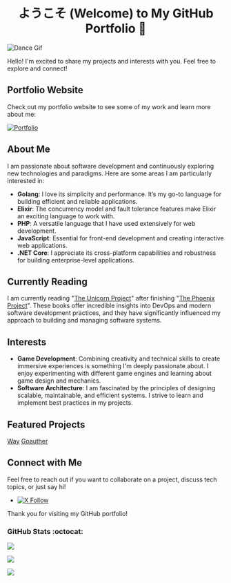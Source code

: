 <h1 align="center">ようこそ (Welcome) to My GitHub Portfolio 👋 </h1>

![Dance Gif](https://i.giphy.com/media/KOfp5sCYol4S4/giphy.webp)

Hello! I'm excited to share my projects and interests with you. Feel free to explore and connect!

## Portfolio Website

Check out my portfolio website to see some of my work and learn more about me: 

[![Portfolio][portfolio_badge]][portfolio]


## About Me

I am passionate about software development and continuously exploring new technologies and paradigms. Here are some areas I am particularly interested in:

- **Golang**: I love its simplicity and performance. It’s my go-to language for building efficient and reliable applications.
- **Elixir**: The concurrency model and fault tolerance features make Elixir an exciting language to work with.
- **PHP**: A versatile language that I have used extensively for web development.
- **JavaScript**: Essential for front-end development and creating interactive web applications.
- **.NET Core**: I appreciate its cross-platform capabilities and robustness for building enterprise-level applications.

## Currently Reading

I am currently reading "[The Unicorn Project][the_unicorn_project]" after finishing "[The Phoenix Project][the_phoenix_project]". These books offer incredible insights into DevOps and modern software development practices, and they have significantly influenced my approach to building and managing software systems.

## Interests

- **Game Development**: Combining creativity and technical skills to create immersive experiences is something I'm deeply passionate about. I enjoy experimenting with different game engines and learning about game design and mechanics.
- **Software Architecture**: I am fascinated by the principles of designing scalable, maintainable, and efficient systems. I strive to learn and implement best practices in my projects.

## Featured Projects

[Way]
[Goauther]

## Connect with Me

Feel free to reach out if you want to collaborate on a project, discuss tech topics, or just say hi!

- [![X Follow][x_badge]][x_link]

Thank you for visiting my GitHub portfolio!

### GitHub Stats :octocat:

<p>
  <a href="#">
    <img align="center" src="https://github-readme.swayechateau.com/api/top-langs/?username=swayechateau&layout=compact&include_all_commits=true&theme=dark" />
  </a>
</p>
<p>
  <a href="#">
    <img align="center" src="https://github-readme.swayechateau.com/api?username=swayechateau&show_icons=true&count_private=true&theme=dark" />
  </a>
</p>
</div>

<img src="https://github-profile-trophy.vercel.app/?username=swayechateau&title=Issues,Repositories,MultiLanguage,Pulls&column=4"><br/></a>

<!-- portfolio -->
[portfolio]: https://swaye.dev
[portfolio_badge]: https://img.shields.io/website?label=swaye.dev&style=for-the-badge&url=https%3A%2F%2Fswaye.dev
[portfolio_repo]: https://github.com/swayechateau/portfolio-ui

<!-- Socials -->
[x_badge]: https://img.shields.io/twitter/follow/swayechateau?style=social
[x_link]: https://x.com/intent/follow?original_referer=https%3A%2F%2Fgithub.com%2FSwayeChateau&screen_name=SwayeChateau

<!-- Projects -->
[way]: https://github.com/swayedev/way
[goauther]: https://github.com/swayedev/goauther

<!-- Books -->
[the_phoenix_project]: https://itrevolution.com/product/the-phoenix-project/
[the_unicorn_project]: https://itrevolution.com/product/the-unicorn-project/